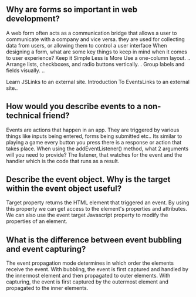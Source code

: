 ## Why are forms so important in web development?
A web form often acts as a communication bridge that allows a user to communicate with a company and vice versa.
they are used for collecting data from users, or allowing them to control a user interface
When designing a form, what are some key things to keep in mind when it comes to user experience?
Keep it Simple Less is More
Use a one-column layout. .. 
Arrange lists, checkboxes, and radio buttons vertically. .
Group labels and fields visually. ..

Learn JSLinks to an external site.
Introduction To EventsLinks to an external site..

## How would you describe events to a non-technical friend?
Events are actions that happen in an app. They are triggered by various things like inputs being entered, forms being submitted etc..
Its similar to playing a game every button you press there is a response or action that takes place.
When using the addEventListener() method, what 2 arguments will you need to provide?
The listener, that watches for the event and the handler which is the code that runs as a result.

## Describe the event object. Why is the target within the event object useful?
Target property returns the HTML element that triggered an event. By using this property we can get access to the element's properties and attributes. We can also use the event target Javascript property to modify the properties of an element.
## What is the difference between event bubbling and event capturing?
The event propagation mode determines in which order the elements receive the event. With bubbling, the event is first captured and handled by the innermost element and then propagated to outer elements. With capturing, the event is first captured by the outermost element and propagated to the inner elements.
 
